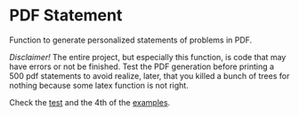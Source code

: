 # PDF Statement

Function to generate personalized statements of problems in PDF.

*Disclaimer!* The entire project, but especially this function, is code that may have errors or not be finished. Test the PDF generation before printing a 500 pdf statements to avoid realize, later, that you killed a bunch of trees for nothing because some latex function is not right.

Check the [test](./test/) and the 4th of the [examples](../../examples/).
